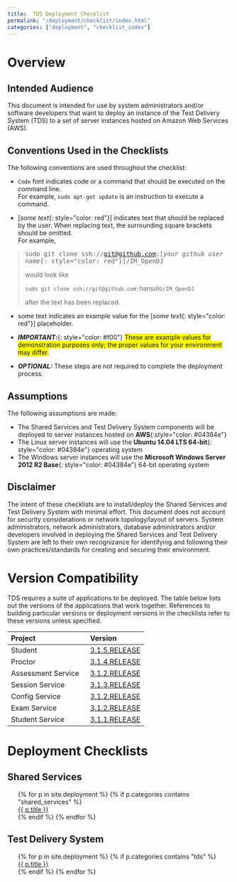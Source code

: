 ```yaml
---
title:  TDS Deployment Checklist
permalink: "/deployment/checklist/index.html"
categories: ["deployment", "checklist_index"]
---
```


# Overview

## Intended Audience
This document is intended for use by system administrators and/or software developers that want to deploy an instance of the Test Delivery System (TDS) to a set of server instances hosted on Amazon Web Services (AWS).

## Conventions Used in the Checklists
The following conventions are used throughout the checklist:

* `Code` font indicates code or a command that should be executed on the command line.<br>For example, `sudo apt-get update` is an instruction to execute a command.

* [*some text*{: style="color: red"}] indicates text that should be replaced by the user.  When replacing text, the surrounding square brackets should be omitted.<br>For example,

> <span style="font-family: 'Lucida Console', Monaco, monospace">sudo git clone ssh://git@github.com:[*your github user name*{: style="color: red"}]/IM_OpenDJ</span>
>
> would look like
>
> `sudo git clone ssh://git@github.com:`<span class="placeholder-example">hansolo</span>`/IM_OpenDJ`
>
> after the text has been replaced.
>
>

* <span class="placeholder-example">some text</span> indicates an example value for the [*some text*{: style="color: red"}] placeholder.
* ***IMPORTANT*:**{: style="color: #f00"} <span style=" background-color: #ff0;">These are example values for demonstration purposes only; the proper values for your environment may differ.</span>

* ***OPTIONAL:***  These steps are not required to complete the deployment process.

## Assumptions
The following assumptions are made:

* The Shared Services and Test Delivery System components will be deployed to server instances hosted on **AWS**{:style="color: #04384e"}
* The Linux server instances will use the **Ubuntu 14.04 LTS 64-bit**{: style="color: #04384e"} operating system
* The Windows server instances will use the **Microsoft Windows Server 2012 R2 Base**{: style="color: #04384e"} 64-bit operating system

## Disclaimer
The intent of these checklists are to install/deploy the Shared Services and Test Delivery System with minimal effort.  This document does not account for security considerations or network topology/layout of servers.  System administrators, network administrators, database administrators and/or developers involved in deploying the Shared Services and Test Delivery System are left to their own recognizance for identifying and following their own practices/standards for creating and securing their environment.

# Version Compatibility
TDS requires a suite of applications to be deployed.  The table below lists out the versions of the applications that work together.  References to building particular versions or deployment versions in the checklists refer to these versions unless specified.

| Project | Version | 
| :------- | :------- | 
| Student &nbsp; | [3.1.5.RELEASE](https://github.com/SmarterApp/TDS_Student/releases/tag/3.1.5.RELEASE) |
| Proctor &nbsp; | [3.1.4.RELEASE](https://github.com/SmarterApp/TDS_Proctor/releases/tag/3.1.4.RELEASE) |
| Assessment Service &nbsp;| [3.1.2.RELEASE](https://github.com/SmarterApp/TDS_AssessmentService/releases/tag/3.1.2.RELEASE) | 
| Session Service &nbsp; | [3.1.3.RELEASE](https://github.com/SmarterApp/TDS_SessionService/releases/tag/3.1.3.RELEASE) | 
| Config Service &nbsp; | [3.1.2.RELEASE](https://github.com/SmarterApp/TDS_ConfigService/releases/tag/3.1.2.RELEASE) | 
| Exam Service &nbsp;| [3.1.2.RELEASE](https://github.com/SmarterApp/TDS_ExamService/releases/tag/3.1.2.RELEASE) | 
| Student Service &nbsp;| [3.1.1.RELEASE](https://github.com/SmarterApp/TDS_StudentService/releases/tag/3.1.1.RELEASE) | 


# Deployment Checklists

## Shared Services
<ul id="dc_toc" style="list-style: none">
    {% for p in site.deployment %}
        {% if p.categories contains "shared_services" %}
            <li><a href="{{ p.url }}">{{ p.title }}</a></li>
        {% endif %}
    {% endfor %}
</ul>

## Test Delivery System
<ul id="dc_toc" style="list-style: none">
    {% for p in site.deployment %}
        {% if p.categories contains "tds" %}
            <li><a href="{{ p.url }}">{{ p.title }}</a></li>
        {% endif %}
    {% endfor %}
</ul>